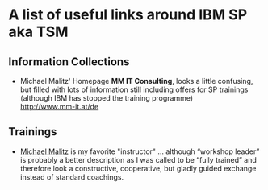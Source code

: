 # A list of useful links around IBM SP aka TSM

## Information Collections
- Michael Malitz' Homepage **MM IT Consulting**, looks a little confusing, but filled with lots of information still including offers for SP trainings (although IBM has stopped the training programme)<br>
  http://www.mm-it.at/de<br>

## Trainings
- [Michael Malitz](https://www.mm-it.at/de/portfolio_courses.html) is my favorite "instructor" ... although “workshop leader” is probably a better description as I was called to be “fully trained” and therefore look a constructive, cooperative, but gladly guided exchange instead of standard coachings.
